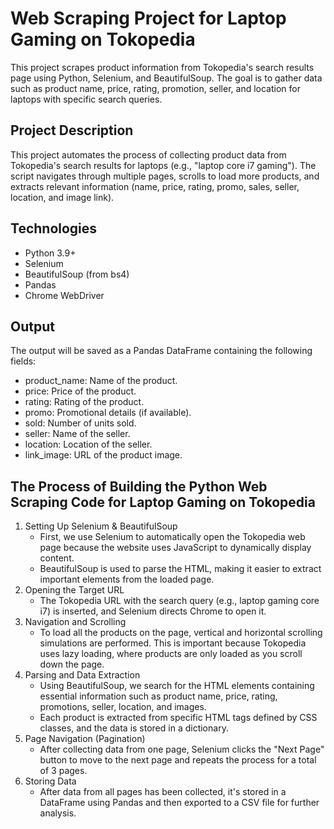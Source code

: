 # Web Scraping Project for Laptop Gaming on Tokopedia

This project scrapes product information from Tokopedia's search results page using Python, Selenium, and BeautifulSoup. The goal is to gather data such as product name, price, rating, promotion, seller, and location for laptops with specific search queries.

## Project Description

This project automates the process of collecting product data from Tokopedia's search results for laptops (e.g., "laptop core i7 gaming"). The script navigates through multiple pages, scrolls to load more products, and extracts relevant information (name, price, rating, promo, sales, seller, location, and image link).

## Technologies

- Python 3.9+
- Selenium
- BeautifulSoup (from bs4)
- Pandas
- Chrome WebDriver

## Output

The output will be saved as a Pandas DataFrame containing the following fields:

- product_name: Name of the product.
- price: Price of the product.
- rating: Rating of the product.
- promo: Promotional details (if available).
- sold: Number of units sold.
- seller: Name of the seller.
- location: Location of the seller.
- link_image: URL of the product image.

## The Process of Building the Python Web Scraping Code for Laptop Gaming on Tokopedia

1. Setting Up Selenium & BeautifulSoup
    - First, we use Selenium to automatically open the Tokopedia web page because the website uses JavaScript to dynamically display content.
    - BeautifulSoup is used to parse the HTML, making it easier to extract important elements from the loaded page.
2. Opening the Target URL
    - The Tokopedia URL with the search query (e.g., laptop gaming core i7) is inserted, and Selenium directs Chrome to open it.
3. Navigation and Scrolling
    - To load all the products on the page, vertical and horizontal scrolling simulations are performed. This is important because Tokopedia uses lazy loading, where products are only loaded as you scroll down the page.
4. Parsing and Data Extraction
    - Using BeautifulSoup, we search for the HTML elements containing essential information such as product name, price, rating, promotions, seller, location, and images.
    - Each product is extracted from specific HTML tags defined by CSS classes, and the data is stored in a dictionary.
5. Page Navigation (Pagination)
    - After collecting data from one page, Selenium clicks the "Next Page" button to move to the next page and repeats the process for a total of 3 pages.
6. Storing Data
    - After data from all pages has been collected, it's stored in a DataFrame using Pandas and then exported to a CSV file for further analysis.